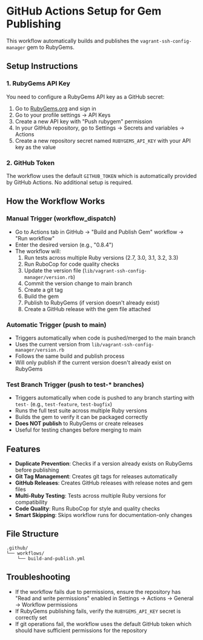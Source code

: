 # GitHub Actions Setup for Gem Publishing

This workflow automatically builds and publishes the `vagrant-ssh-config-manager` gem to RubyGems.

## Setup Instructions

### 1. RubyGems API Key

You need to configure a RubyGems API key as a GitHub secret:

1. Go to [RubyGems.org](https://rubygems.org) and sign in
2. Go to your profile settings → API Keys
3. Create a new API key with "Push rubygem" permission
4. In your GitHub repository, go to Settings → Secrets and variables → Actions
5. Create a new repository secret named `RUBYGEMS_API_KEY` with your API key as the value

### 2. GitHub Token

The workflow uses the default `GITHUB_TOKEN` which is automatically provided by GitHub Actions. No additional setup is required.

## How the Workflow Works

### Manual Trigger (workflow_dispatch)

- Go to Actions tab in GitHub → "Build and Publish Gem" workflow → "Run workflow"
- Enter the desired version (e.g., "0.8.4")
- The workflow will:
  1. Run tests across multiple Ruby versions (2.7, 3.0, 3.1, 3.2, 3.3)
  2. Run RuboCop for code quality checks
  3. Update the version file (`lib/vagrant-ssh-config-manager/version.rb`)
  4. Commit the version change to main branch
  5. Create a git tag
  6. Build the gem
  7. Publish to RubyGems (if version doesn't already exist)
  8. Create a GitHub release with the gem file attached

### Automatic Trigger (push to main)

- Triggers automatically when code is pushed/merged to the main branch
- Uses the current version from `lib/vagrant-ssh-config-manager/version.rb`
- Follows the same build and publish process
- Will only publish if the current version doesn't already exist on RubyGems

### Test Branch Trigger (push to test-* branches)

- Triggers automatically when code is pushed to any branch starting with `test-` (e.g., `test-feature`, `test-bugfix`)
- Runs the full test suite across multiple Ruby versions
- Builds the gem to verify it can be packaged correctly
- **Does NOT publish** to RubyGems or create releases
- Useful for testing changes before merging to main

## Features

- **Duplicate Prevention**: Checks if a version already exists on RubyGems before publishing
- **Git Tag Management**: Creates git tags for releases automatically
- **GitHub Releases**: Creates GitHub releases with release notes and gem files
- **Multi-Ruby Testing**: Tests across multiple Ruby versions for compatibility
- **Code Quality**: Runs RuboCop for style and quality checks
- **Smart Skipping**: Skips workflow runs for documentation-only changes

## File Structure

```
.github/
└── workflows/
    └── build-and-publish.yml
```

## Troubleshooting

- If the workflow fails due to permissions, ensure the repository has "Read and write permissions" enabled in Settings → Actions → General → Workflow permissions
- If RubyGems publishing fails, verify the `RUBYGEMS_API_KEY` secret is correctly set
- If git operations fail, the workflow uses the default GitHub token which should have sufficient permissions for the repository
